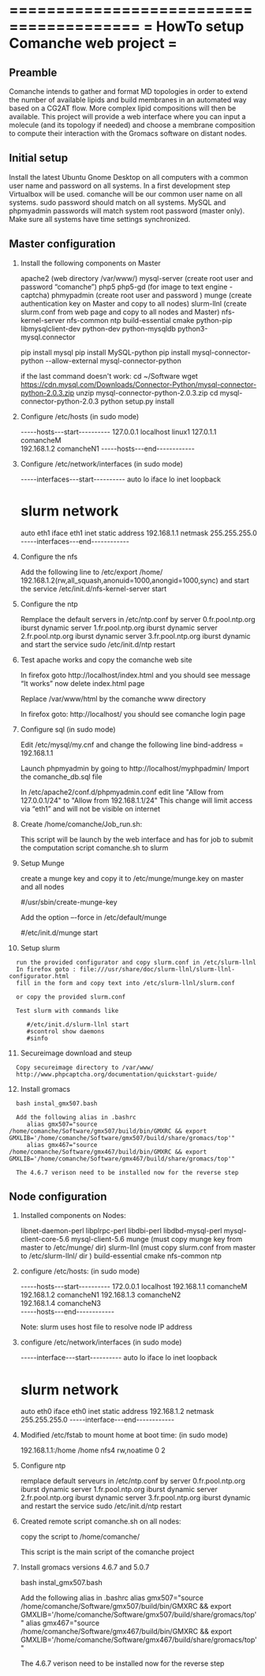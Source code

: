 ========================================
=   HowTo setup Comanche web project   =
========================================


Preamble
--------

   Comanche intends to gather and format MD topologies in order to extend the number of available lipids 
   and build membranes in an automated way based on a CG2AT flow. More complex lipid compositions will then be available.
   This project will provide a web interface where you can input a molecule (and its topology if needed) 
   and choose a membrane composition to compute their interaction with the Gromacs software on distant nodes. 

Initial setup
-------------

   Install the latest Ubuntu Gnome Desktop on all computers with a common user name and password on all systems. 
   In a first development step Virtualbox will be used.
   comanche will be our common user name on all systems. 
   sudo password should match on all systems.
   MySQL and phpmyadmin passwords will match system root password (master only).
   Make sure all systems have time settings synchronized.


Master configuration
--------------------

   1) Install the following components on Master 

      apache2 		(web directory /var/www/)
      mysql-server 	(create root user and password “comanche”) 
      php5
      php5-gd 		(for image to text engine - captcha) 
      phmypadmin 	(create root user and password )
      munge 		(create authentication key on Master and copy to all nodes)
      slurm-llnl 	(create slurm.conf from web page and copy to all nodes and Master)
      nfs-kernel-server
      nfs-common
      ntp
      build-essential
      cmake
      python-pip
      libmysqlclient-dev
      python-dev
      python-mysqldb
      python3-mysql.connector
      
      pip install mysql
      pip install MySQL-python
      pip install mysql-connector-python --allow-external mysql-connector-python

      if the last command doesn't work:
         cd ~/Software 
         wget https://cdn.mysql.com/Downloads/Connector-Python/mysql-connector-python-2.0.3.zip
         unzip mysql-connector-python-2.0.3.zip
         cd mysql-connector-python-2.0.3
         python setup.py install
      
   2) Configure /etc/hosts (in sudo mode)
	
      -----hosts---start----------
      127.0.0.1		localhost linux1 
      127.0.1.1		comancheM  
      192.168.1.2	comancheN1 
      -----hosts---end------------

   3) Configure /etc/network/interfaces (in sudo mode)

      -----interfaces---start----------
      auto lo 
      iface lo inet loopback 
      
      # slurm network 
      auto eth1 
      iface eth1 inet static 
      address 192.168.1.1 
      netmask 255.255.255.0
      -----interfaces---end------------
      
   4) Configure the nfs

      Add the following line to /etc/export
         /home/ 192.168.1.2(rw,all_squash,anonuid=1000,anongid=1000,sync)
      and start the service 
         /etc/init.d/nfs-kernel-server start

   5) Configure the ntp

      Remplace the default servers in /etc/ntp.conf by
         server 0.fr.pool.ntp.org iburst dynamic
         server 1.fr.pool.ntp.org iburst dynamic
         server 2.fr.pool.ntp.org iburst dynamic
         server 3.fr.pool.ntp.org iburst dynamic
      and start the service 
         sudo /etc/init.d/ntp restart
      
   6) Test apache works and copy the comanche web site
	
      In firefox goto http://localhost/index.html and you should see message “It works”
      now delete index.html page
 
      Replace /var/www/html by the comanche www directory 
      
      In firefox goto: http://localhost/ you should see comanche login page
      
   7) Configure sql (in sudo mode)

      Edit /etc/mysql/my.cnf and change the following line
         bind-address		= 192.168.1.1
      
      Launch phpmyadmin by going to http://localhost/myphpadmin/
      Import the comanche_db.sql file 
      
      In /etc/apache2/conf.d/phpmyadmin.conf edit line "Allow from 127.0.0.1/24" to "Allow from 192.168.1.1/24"
      This change will limit access via “eth1” and will not be visible on internet
      
   8) Create /home/comanche/Job_run.sh:
      
      This script will be launch by the web interface and has for job to submit the computation script comanche.sh to slurm
      
   9) Setup Munge
      
      create a munge key and copy it to /etc/munge/munge.key on master and all nodes
      
         #/usr/sbin/create-munge-key

      Add the option –-force in /etc/default/munge

         #/etc/init.d/munge start
      
   10) Setup slurm 
      
      run the provided configurator and copy slurm.conf in /etc/slurm-llnl
      In firefox goto : file:///usr/share/doc/slurm-llnl/slurm-llnl-configurator.html
      fill in the form and copy text into /etc/slurm-llnl/slurm.conf
      
      or copy the provided slurm.conf
      
      Test slurm with commands like
      
         #/etc/init.d/slurm-llnl start
         #scontrol show daemons
         #sinfo
      
   11) Secureimage download and steup
      
      Copy secureimage directory to /var/www/
      http://www.phpcaptcha.org/documentation/quickstart-guide/

   12) Install gromacs
      
      bash instal_gmx507.bash
      
      Add the following alias in .bashrc
         alias gmx507="source /home/comanche/Software/gmx507/build/bin/GMXRC && export GMXLIB='/home/comanche/Software/gmx507/build/share/gromacs/top'"
         alias gmx467="source /home/comanche/Software/gmx467/build/bin/GMXRC && export GMXLIB='/home/comanche/Software/gmx467/build/share/gromacs/top'"
       
      The 4.6.7 verison need to be installed now for the reverse step 


Node configuration
------------------
      
   1) Installed components on Nodes:
      
      libnet-daemon-perl
      libplrpc-perl
      libdbi-perl
      libdbd-mysql-perl
      mysql-client-core-5.6
      mysql-client-5.6
      munge 		(must copy munge key from master to /etc/munge/ dir)
      slurm-llnl 	(must copy slurm.conf from master to /etc/slurm-llnl/ dir )
      build-essential
      cmake
      nfs-common
      ntp
      
   2) configure /etc/hosts: (in sudo mode)
      
      -----hosts---start----------
      172.0.0.1		localhost
      192.168.1.1	comancheM
      192.168.1.2	comancheN1
      192.168.1.3	comancheN2  
      192.168.1.4	comancheN3  
      -----hosts---end------------
      
      Note: slurm uses host file to resolve node IP address
      
   3) configure /etc/network/interfaces (in sudo mode)
      
      -----interface---start----------
      auto lo 
      iface lo inet loopback 
      
      # slurm network 
      auto eth0 
      iface eth0 inet static
      address	192.168.1.2
      netmask	255.255.255.0
      -----interface---end------------
      
   4) Modified /etc/fstab to mount home at boot time: (in sudo mode)
      	
      192.168.1.1:/home /home nfs4 rw,noatime 0 2 
      
   5) Configure ntp
      
      remplace default serveurs in /etc/ntp.conf by
         server 0.fr.pool.ntp.org iburst dynamic
         server 1.fr.pool.ntp.org iburst dynamic
         server 2.fr.pool.ntp.org iburst dynamic
         server 3.fr.pool.ntp.org iburst dynamic
      and restart the service 
         sudo /etc/init.d/ntp restart
      
   6) Created remote script comanche.sh on all nodes:
      
      copy the script to /home/comanche/
      
      This script is the main script of the comanche project 
      
   7) Install gromacs versions 4.6.7 and 5.0.7

      bash instal_gmx507.bash
      
      Add the following alias in .bashrc
         alias gmx507="source /home/comanche/Software/gmx507/build/bin/GMXRC && export GMXLIB='/home/comanche/Software/gmx507/build/share/gromacs/top'"
         alias gmx467="source /home/comanche/Software/gmx467/build/bin/GMXRC && export GMXLIB='/home/comanche/Software/gmx467/build/share/gromacs/top'"
       
      The 4.6.7 verison need to be installed now for the reverse step 
      
